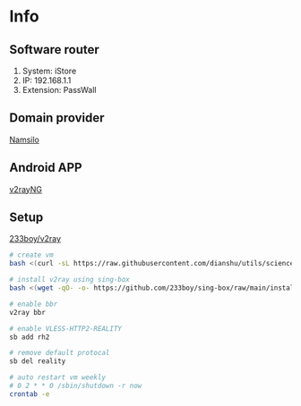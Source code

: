 # Info
## Software router
1. System: iStore
2. IP: 192.168.1.1
3. Extension: PassWall

## Domain provider
[Namsilo](https://www.namesilo.com/domain/search-domains)

## Android APP
[v2rayNG](https://github.com/2dust/v2rayNG)

## Setup
[233boy/v2ray](https://github.com/233boy/v2ray)
```bash
# create vm
bash <(curl -sL https://raw.githubusercontent.com/dianshu/utils/science/master/create_vm_for_science.sh)

# install v2ray using sing-box
bash <(wget -qO- -o- https://github.com/233boy/sing-box/raw/main/install.sh)

# enable bbr
v2ray bbr

# enable VLESS-HTTP2-REALITY
sb add rh2

# remove default protocal
sb del reality

# auto restart vm weekly
# 0 2 * * 0 /sbin/shutdown -r now
crontab -e
```

